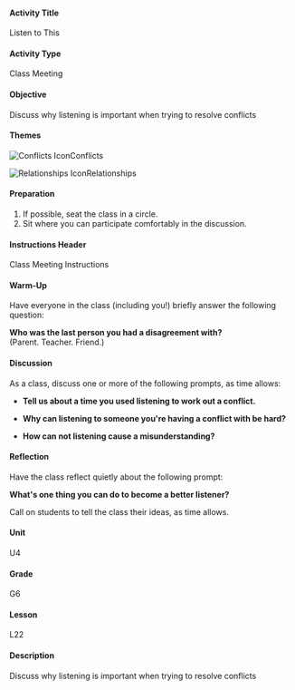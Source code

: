 #### Activity Title
Listen to This
#### Activity Type
Class Meeting
#### Objective
Discuss why listening is important when trying to resolve conflicts
#### Themes
![Conflicts Icon](http://v5cmservice.secondstep.org/MS3TP_IMAGES/SKILLS/SKILLS_SMALL_IMAGES/conflicts-sm.png)Conflicts
 
![Relationships Icon](http://v5cmservice.secondstep.org/MS3TP_IMAGES/SKILLS/SKILLS_SMALL_IMAGES/relationships-sm.png)Relationships
 

#### Preparation
1. If possible, seat the class in a circle.
2. Sit where you can participate comfortably in the discussion.

#### Instructions Header
Class Meeting Instructions
#### Warm-Up
Have everyone in the class (including you!) briefly answer the following question:

**Who was the last person you had a disagreement with?**<br/>
            (Parent. Teacher. Friend.)
#### Discussion
As a class, discuss one or more of the following prompts, as time allows:


-  **Tell us about a time you used listening to work out a conflict.**

-  **Why can listening to someone you're having a conflict with be hard?**

-  **How can not listening cause a misunderstanding?**
#### Reflection
Have the class reflect quietly about the following prompt:

**What's one thing you can do to become a better listener?**

Call on students to tell the class their ideas, as time allows.
#### Unit
U4
#### Grade
G6
#### Lesson
L22
#### Description
Discuss why listening is important when trying to resolve conflicts
